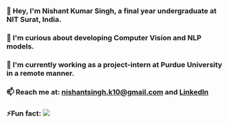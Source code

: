 ### 👋 Hey, I'm Nishant Kumar Singh, a final year undergraduate at NIT Surat, India.
### 🌱 I'm curious about developing Computer Vision and NLP models.
### 🔭 I'm currently working as a project-intern at Purdue University in a remote manner.
### 📫 Reach me at: [nishantsingh.k10@gmail.com](mailto:nishantsingh.k10@gmail.com) and [LinkedIn](https://www.linkedin.com/in/nishant-singh-59697421a/)

### ⚡Fun fact: ![](https://komarev.com/ghpvc/?username=nishantt007)

<!--
**nishantt007/nishantt007** is a ✨ _special_ ✨ repository because its `README.md` (this file) appears on your GitHub profile.

Here are some ideas to get you started:

- 🔭 I’m currently working on ...
- 🌱 I’m currently learning ...
- 👯 I’m looking to collaborate on ...
- 🤔 I’m looking for help with ...
- 💬 Ask me about ...
- 📫 How to reach me: ...
- 😄 Pronouns: ...
- ⚡ Fun fact: ...
-->
